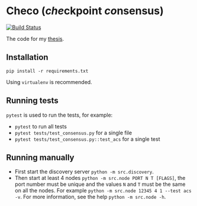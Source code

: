 Checo (*che*ckpoint *co*nsensus)
=====================
[![Build Status](https://travis-ci.org/kc1212/checo.svg?branch=master)](https://travis-ci.org/kc1212/checo)

The code for my [thesis](https://github.com/kc1212/consensus-thesis).

Installation
------------
```
pip install -r requirements.txt
```
Using `virtualenv` is recommended.

Running tests
-------------
`pytest` is used to run the tests, for example:
* `pytest` to run all tests
* `pytest tests/test_consensus.py` for a single file
* `pytest tests/test_consensus.py::test_acs` for a single test

Running manually
----------------
* First start the discovery server `python -m src.discovery`.
* Then start at least 4 nodes `python -m src.node PORT N T [FLAGS]`, the port number must be unique and the values `N` and `T` must be the same on all the nodes. 
For example `python -m src.node 12345 4 1 --test acs -v`. For more information, see the help `python -m src.node -h`.

